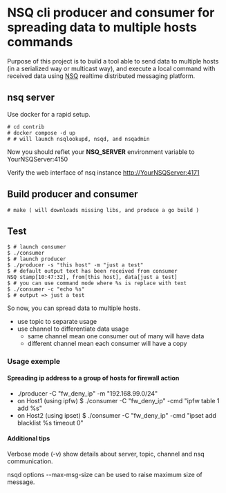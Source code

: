 
# NSQ cli producer and consumer for spreading data to multiple hosts commands

Purpose of this project is to build a tool able to send data to multiple hosts (in a serialized way or multicast way), and execute a local command with received data using [NSQ](https://nsq.io/) realtime distributed messaging platform.

## nsq server

Use docker for a rapid setup.

```shell
# cd contrib
# docker compose -d up 
# # will launch nsqlookupd, nsqd, and nsqadmin
```

Now you should reflet your __NSQ_SERVER__ environment variable to YourNSQServer:4150

Verify the web interface of nsq instance [http://YourNSQServer:4171](http://YourNSQServer:4171)

## Build producer and consumer

```shell
# make ( will downloads missing libs, and produce a go build )
```

## Test

```shell
$ # launch consumer 
$ ./consumer
$ # launch producer
$ ./producer -s "this host" -m "just a test"
$ # default output text has been received from consumer 
NSQ stamp[10:47:32], from[this host], data[just a test]
$ # you can use command mode where %s is replace with text
$ ./consumer -c "echo %s"
$ # output => just a test
```

So now, you can spread data to multiple hosts.

* use topic to separate usage
* use channel to differentiate data usage
  * same channel mean one consumer out of many will have data
  * different channel mean each consumer will have a copy

### Usage exemple

#### Spreading ip address to a group of hosts for firewall action

* ./producer -C "fw_deny_ip" -m "192.168.99.0/24"
* on Host1 (using ipfw) $ ./consumer -C "fw_deny_ip" -cmd "ipfw table 1 add %s"
* on Host2 (using ipset) $ ./consumer -C "fw_deny_ip" -cmd "ipset add blacklist %s timeout 0"

#### Additional tips

Verbose mode (-v) show details about server, topic, channel and nsq communication.

nsqd options --max-msg-size can be used to raise maximum size of message.
